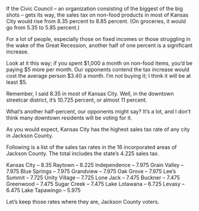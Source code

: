 
If the Civic Council – an organization consisting of the biggest of the big shots – gets its way, the sales tax on non-food products in most of Kansas City would rise from 8.35 percent to 8.85 percent. (On groceries, it would go from 5.35 to 5.85 percent.)

For a lot of people, especially those on fixed incomes or those struggling in the wake of the Great Recession, another half of one percent is a significant increase. 

Look at it this way; if you spent $1,000 a month on non-food items, you’d be paying $5 more per month. Our opponents contend the tax increase would cost the average person $3.40 a month. I’m not buying it; I think it will be at least $5.       

Remember, I said 8.35 in most of Kansas City. Well, in the downtown streetcar district, it’s 10.725 percent, or almost 11 percent. 

What’s another half-percent, our opponents might say? It’s a lot, and I don’t think many downtown residents will be voting for it. 

As you would expect, Kansas City has the highest sales tax rate of any city in Jackson County. 

Following is a list of the sales tax rates in the 16 incorporated areas of Jackson County. The total includes the state’s 4.225 sales tax.

Kansas City – 8.35 
Raytown – 8.225
Independence – 7.975
Grain Valley – 7.975
Blue Springs – 7.975
Grandview – 7.975
Oak Grove – 7.975
Lee’s Summit – 7.725
Unity Village – 7.725
Lone Jack – 7.475
Buckner – 7.475
Greenwood – 7.475
Sugar Creek – 7.475
Lake Lotawana – 6.725
Levasy – 6.475
Lake Tapawingo – 5.975

Let’s keep those rates where they are, Jackson County voters.
